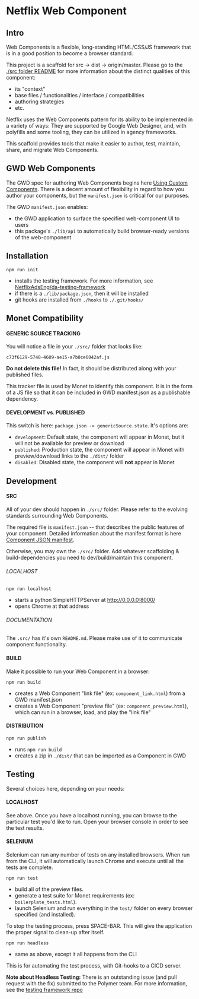 # Netflix Web Component

## Intro
Web Components is a flexible, long-standing HTML/CSS/JS framework that is in a good position to become a browser standard.

This project is a scaffold for src -> dist -> origin/master. Please go to the [./src folder README](./src) for more information about the distinct qualities of this component:
 - its "context"
 - base files / functionalities / interface / compatibilities
 - authoring strategies
 - etc.

Netflix uses the Web Components pattern for its ability to be implemented in a variety of ways: They 
are supported by Google Web Designer, and, with polyfills and some tooling, they can be utilized in agency frameworks.

This scaffold provides tools that make it easier to author, test, maintain, share, and migrate Web Components.



## GWD Web Components
The GWD spec for authoring Web Components begins here [Using Custom Components](https://support.google.com/webdesigner/topic/6175722?hl=en&ref_topic=3181232).
There is a decent amount of flexibility in regard to how you author your components, but the `manifest.json` is critical for our purposes.

The GWD `manifest.json` enables:
 - the GWD application to surface the specified web-component UI to users
 - this package's `./lib/api` to automatically build browser-ready versions of the web-component





## Installation
`npm run init`
 - installs the testing framework. For more information, see [NetflixAdsEng/da-testing-framework](https://github.com/NetflixAdsEng/da-testing-framework)
 - if there is a `./lib/package.json`, then it will be installed
 - git hooks are installed from `./hooks` to `./.git/hooks/`




## Monet Compatibility

#### GENERIC SOURCE TRACKING
You will notice a file in your `./src/` folder that looks like:

`c73f6129-5748-4609-ae15-a7b0ce6042af.js`

__Do not delete this file!__ In fact, it should be distributed along with your published files.

This tracker file is used by Monet to identify this component. It is in the form of a JS file so that it can
be included in GWD manifest.json as a publishable dependency.

#### DEVELOPMENT vs. PUBLISHED
This switch is here: `package.json -> genericSource.state`. It's options are:
 - `development`: Default state, the component will appear in Monet, but it will not be available for preview or download
 - `published`: Production state, the component will appear in Monet with preview/download links to the `./dist/` folder
 - `disabled`: Disabled state, the component will __not__ appear in Monet




## Development

#### SRC
All of your dev should happen in `./src/` folder. Please refer to the evolving standards surrounding Web Components.

The required file is `manifest.json` -- that describes the public features of your component. Detailed information 
about the manifest format is here [Component JSON manifest](https://support.google.com/webdesigner/answer/6172389?hl=en).

Otherwise, you may own the `./src/` folder. Add whatever scaffolding & build-dependencies you need to dev/build/maintain this component. 

###### LOCALHOST
`npm run localhost`
 - starts a python SimpleHTTPServer at http://0.0.0.0:8000/
 - opens Chrome at that address 


###### DOCUMENTATION
The `.src/` has it's own `README.md`. Please make use of it to communicate component functionality.




#### BUILD
Make it possible to run your Web Component in a browser:

`npm run build`
 - creates a Web Component "link file" (ex: `component_link.html`) from a GWD manifest.json
 - creates a Web Component "preview file" (ex: `component_preview.html`), which can run in a browser, load, and play the "link file"


#### DISTRIBUTION
`npm run publish`
 - runs `npm run build`
 - creates a zip in `./dist/` that can be imported as a Component in GWD






## Testing
Several choices here, depending on your needs:

#### LOCALHOST
See above. Once you have a localhost running, you can browse to the particular test you'd like to run. Open your
browser console in order to see the test results.

#### SELENIUM
Selenium can run any number of tests on any installed browsers. When run from the CLI, it will 
automatically launch Chrome and execute until all the tests are complete.

`npm run test`   
 - build all of the preview files.
 - generate a test suite for Monet requirements (ex: `boilerplate_tests.html`).
 - launch Selenium and run everything in the `test/` folder on every browser specified (and installed).

 To stop the testing process, press SPACE-BAR. This will give the application the proper signal
 to clean-up after itself.

 `npm run headless`
 - same as above, except it all happens from the CLI

 This is for automating the test process, with Git-hooks to a CICD server.

 **Note about Headless Testing:** There is an outstanding issue (and pull request with the fix) submitted to the Polymer team. For 
 more information, see the [testing framework repo](https://github.com/NetflixAdsEng/da-testing-framework)




